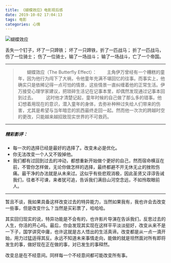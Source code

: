 ```yaml
---
title: 《蝴蝶效应》电影观后感
date: 2019-10-02 17:04:13
tags: 电影
categories: 心情
---
```


![蝴蝶效应](/images/TheButterflyEffect.jpg)

丢失一个钉子，坏了一只蹄铁；
坏了一只蹄铁，折了一匹战马；
折了一匹战马，伤了一位骑士；
伤了一位骑士，输了一场战斗；
输了一场战斗，亡了一个帝国。

-----

> 　　蝴蝶效应（The Butterfly Effect）：
> 　　主角伊万曾经有一个糟糕的童年，因为他行为闯下了大祸，令他童年充满不堪回忆的往事。而事实上，他确实只是依稀记得一点可怕的情景，这些情景一直纠缠着他的正常生活。伊万接受心理学家建议，把琐碎生活记在记事本里，却偶然发现通过记事本回到过去。
>　　这时他才清楚记起，童年时候的自己做了那么多的错事。他幻想着用现在的意识，潜入童年的身体，去弥补种种过失给人们带来的伤害，尤其是希望与当年暗恋的凯西最终走回一起。然而他一次次的跨越时空的更改，只能越来越招致现实世界的不可救药。

<!-- more -->

-----
##### 精彩影评：
- 每一次的选择已经是最好的选择了。改变未必是优化。
- 你无法改变一个人又不毁掉他。
- 我们都有过回到过去的冲动，都想重新开始做个更好的自己，然而宿命横亘在前，不管你怎样做，无论你做怎样的选择，最终都避不开无休无止的挫败伤痛。最干净的办法就是从未来过。这似乎有些悲观消极，因此圣贤又谆谆告诫我们，往者不可谏，来者犹可追，告诉我们满目山河空念远，不如怜取眼前人。

-----

暂且不谈，我如果具备这样改变过去的特异能力，当然如果我有，我也许会去改变一些事，但是改变什么？当然是买彩票了，哈哈哈。

其实回归现实的说，特异功能是不会有的，也许影片导演在告诉我们，反思过去的人生，你活的开心吗。最后，你会发现其实现在这样平平淡淡挺好，改变从来不是一下子，国学讲究中庸，也许这就是古人悟出的生活真谛。改变都是从一点一滴开始，用力过猛适得其反。永远不知道未来事情走向，能做的就是坦然面对所有即将发生的事，做好现在正在做的事，对已发生的事释然。

改变总是在不经意间。同样每一个不经意间都可能改变所有事。